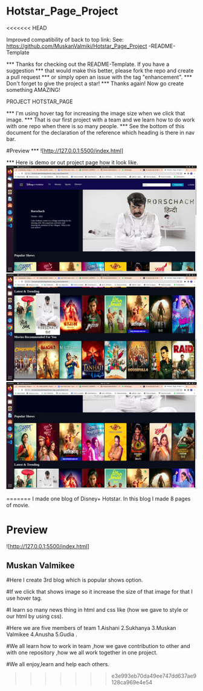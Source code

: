 
# Hotstar_Page_Project
<<<<<<< HEAD

Improved compatibility of back to top link: See: https://github.com/MuskanValmiki/Hotstar_Page_Project -README-Template
<a name="readme-top"></a>

*** Thanks for checking out the README-Template. If you have a suggestion
*** that would make this better, please fork the repo and create a pull request
*** or simply open an issue with the tag "enhancement".
*** Don't forget to give the project a star!
*** Thanks again! Now go create something AMAZING!

PROJECT HOTSTAR_PAGE

*** I'm using hover tag for increasing the image size when we click that image.
*** That is our first project with a team and we learn how to do work with one repo when there is so many people.
*** See the bottom of this document for the declaration of the reference which heading is there in nav bar.

#Preview
*** ![http://127.0.0.1:5500/index.html]

*** Here is demo or out project page how it look like.
<img src="First.png">
<img src="Second.png">
<img src="Third.png">


=======
I made one blog of Disney+ Hotstar.
In this blog I made 8 pages of movie.
# Preview
![http://127.0.0.1:5500/index.html]


## Muskan Valmikee

#Here I create 3rd blog which is popular shows option.

#If we click that shows image so it increase the size of that image for that I use hover tag.

#I learn so many news thing in html and css like (how we gave to style or our html by using css).

#Here we are five members of team 1.Aishani 2.Sukhanya 3.Muskan Valmikee 4.Anusha 5.Gudia .

#We all learn how to work in team ,how we gave contribution to other and with one repository ,how we all work together in one project.

#We all enjoy,learn and help each others.
>>>>>>> e3e993eb70da49ee747dd637ae9128ca969e4e54
